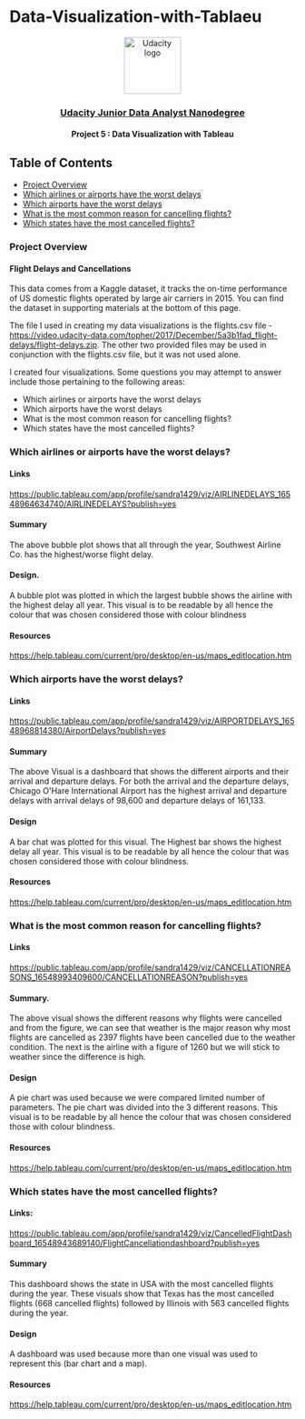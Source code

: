 # Data-Visualization-with-Tablaeu
<p align="center">
  <a href="https://www.udacity.com/">
    <img src='https://course_report_production.s3.amazonaws.com/rich/rich_files/rich_files/5511/s300/udacity-logo.png' alt="Udacity logo" width = 100px>
   </a>
</p>

<h3 align="center"><a href = "https://www.udacity.com/course/data-analyst-nanodegree--nd002"> Udacity Junior Data Analyst Nanodegree </a></h3>
<h4 align="center">Project 5 : Data Visualization with Tableau</h4>



## Table of Contents
- [Project Overview](#project_overview)
- [Which airlines or airports have the worst delays](#question1)
- [Which airports have the worst delays](#question2)
- [What is the most common reason for cancelling flights?](#question3)
- [Which states have the most cancelled flights?](#question4)

### Project Overview <a name="project_overview"></a>

#### Flight Delays and Cancellations
This data comes from a Kaggle dataset, it tracks the on-time performance of US domestic flights operated by large air carriers in 2015. You can find the dataset in supporting materials at the bottom of this page.

The file I used in creating my data visualizations is the flights.csv file - https://video.udacity-data.com/topher/2017/December/5a3b1fad_flight-delays/flight-delays.zip. The other two provided files may be used in conjunction with the flights.csv file, but it was not used alone.

I created four visualizations. Some questions you may attempt to answer include those pertaining to the following areas:

 - Which airlines or airports have the worst delays
 - Which airports have the worst delays
 - What is the most common reason for cancelling flights?
 - Which states have the most cancelled flights?


### Which airlines or airports have the worst delays? <a name="question1"></a>
 
#### Links
https://public.tableau.com/app/profile/sandra1429/viz/AIRLINEDELAYS_16548964634740/AIRLINEDELAYS?publish=yes

#### Summary
The above bubble plot shows that all through the year, Southwest Airline Co. has the highest/worse flight delay.

#### Design.
A bubble plot was plotted in which the largest bubble shows the airline with the highest delay all year. This visual is to be readable by all hence the colour that was chosen considered those with colour blindness

#### Resources
https://help.tableau.com/current/pro/desktop/en-us/maps_editlocation.htm


### Which airports have the worst delays? <a name="question2"></a>
 

#### Links
https://public.tableau.com/app/profile/sandra1429/viz/AIRPORTDELAYS_16548968814380/AirportDelays?publish=yes

#### Summary
The above Visual is a dashboard that shows the different airports and their arrival and departure delays. For both the arrival and the departure delays, Chicago O'Hare International Airport has the highest arrival and departure delays with arrival delays of 98,600 and departure delays of 161,133.

#### Design
A bar chat was plotted for this visual. The Highest bar shows the highest delay all year. This visual is to be readable by all hence the colour that was chosen considered those with colour blindness.

#### Resources
https://help.tableau.com/current/pro/desktop/en-us/maps_editlocation.htm


### What is the most common reason for cancelling flights?<a name="question3"></a>
 

#### Links
https://public.tableau.com/app/profile/sandra1429/viz/CANCELLATIONREASONS_16548993409600/CANCELLATIONREASON?publish=yes

#### Summary.
The above visual shows the different reasons why flights were cancelled and from the figure, we can see that weather is the major reason why most flights are cancelled as 2397 flights have been cancelled due to the weather condition. The next is the airline with a figure of 1260 but we will stick to weather since the difference is high.

#### Design
A pie chart was used because we were compared limited number of parameters. The pie chart was divided into the 3 different reasons. This visual is to be readable by all hence the colour that was chosen considered those with colour blindness.

#### Resources
https://help.tableau.com/current/pro/desktop/en-us/maps_editlocation.htm



### Which states have the most cancelled flights?<a name="question4"></a>
 

#### Links:
https://public.tableau.com/app/profile/sandra1429/viz/CancelledFlightDashboard_16548943689140/FlightCancellationdashboard?publish=yes

#### Summary
This dashboard shows the state in USA with the most cancelled flights during the year. These visuals show that Texas has the most cancelled flights (668 cancelled flights) followed by Illinois with 563 cancelled flights during the year.

#### Design
A dashboard was used because more than one visual was used to represent this (bar chart and a map). 

#### Resources
https://help.tableau.com/current/pro/desktop/en-us/maps_editlocation.htm




